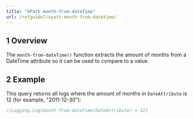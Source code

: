 ```yaml
---
title: "XPath month-from-dateTime"
url: /refguide7/xpath-month-from-datetime/
---
```


## 1 Overview

The `month-from-dateTime()` function extracts the amount of months from a DateTime attribute so it can be used to compare to a value.

## 2 Example

This query returns all logs where the amount of months in `DateAttribute` is 12 (for example, "2011-12-30"):

```java
//Logging.Log[month-from-dateTime(DateAttribute) = 12]
```
